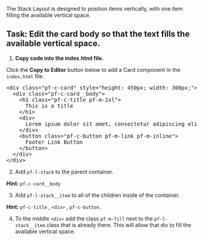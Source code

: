 The Stack Layout is designed to position items vertically, with one item filling the available vertical space. 

## Task: Edit the card body so that the text fills the available vertical space.

1) <strong>Copy code into the index.html file.</strong>

Click the <strong>Copy to Editor</strong> button below to add a Card component in the `index.html` file.

<pre class="file" data-filename="index.html" data-target="replace">
&lt;div class=&quot;pf-c-card&quot; style=&quot;height: 450px; width: 300px;&quot;&gt;
  &lt;div class=&quot;pf-c-card__body&quot;&gt;
    &lt;h1 class=&quot;pf-c-title pf-m-2xl&quot;&gt;
      This is a title
    &lt;/h1&gt;
    &lt;div&gt;
      Lorem ipsum dolor sit amet, consectetur adipiscing elit, sed do eiusmod tempor incididunt ut labore et dolore magna aliqua. Ut enim ad minim veniam, quis nostrud exercitation ullamco laboris nisi ut aliquip ex ea commodo consequat. Duis aute irure dolor in reprehenderit in voluptate velit esse cillum dolore eu fugiat nulla pariatur. Excepteur sint occaecat cupidatat non proident, sunt in culpa qui officia deserunt mollit anim id est laborum.
    &lt;/div&gt;
    &lt;button class=&quot;pf-c-button pf-m-link pf-m-inline&quot;&gt;
      Footer Link Button
    &lt;/button&gt;
  &lt;/div&gt;
&lt;/div&gt;
</pre>

2) Add `pf-l-stack` to the parent container.

<strong>Hint: </strong>`pf-c-card__body`

3) Add `pf-l-stack__item` to all of the children inside of the container. 

<strong>Hint: </strong>`pf-c-title` , `<div>` , `pf-c-button`.

4) To the middle `<div>` add the class `pf-m-fill` next to the `pf-l-stack__item` class that is already there. This will allow that div to fill the available vertical space.
